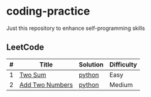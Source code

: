 # coding-practice
Just this repository to enhance self-programming skills

## LeetCode
| # | Title | Solution | Difficulty |
|---| ----- | -------- | ---------- |
|1|[Two Sum](https://leetcode.com/problems/two-sum/description/) | [python]()|Easy|
|2|[Add Two Numbers](https://leetcode.com/problems/add-two-numbers/description/) | [python]()|Medium|
